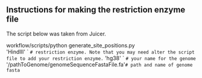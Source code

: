 ## Instructions for making the restriction enzyme file

The script below was taken from Juicer.

workflow/scripts/python generate_site_positions.py \
	'HindIII' \`							  `# restriction enzyme. Note that you may need alter the script file to add your restriction enzyme.`
	'hg38' \`								  `# your name for the genome`
	'/pathToGenome/genomeSequenceFastaFile.fa'`# path and name of genome fasta`